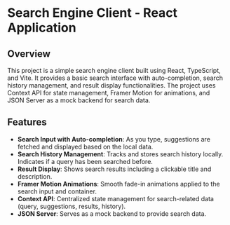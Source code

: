 # Search Engine Client - React Application

## Overview

This project is a simple search engine client built using React, TypeScript, and Vite. It provides a basic search interface with auto-completion, search history management, and result display functionalities. The project uses Context API for state management, Framer Motion for animations, and JSON Server as a mock backend for search data.

## Features

- **Search Input with Auto-completion**: As you type, suggestions are fetched and displayed based on the local data.
- **Search History Management**: Tracks and stores search history locally. Indicates if a query has been searched before.
- **Result Display**: Shows search results including a clickable title and description.
- **Framer Motion Animations**: Smooth fade-in animations applied to the search input and container.
- **Context API**: Centralized state management for search-related data (query, suggestions, results, history).
- **JSON Server**: Serves as a mock backend to provide search data.

